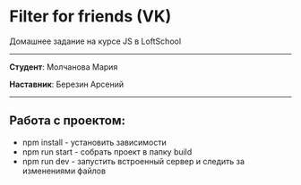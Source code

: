 # Filter for friends (VK)

Домашнее задание на курсе JS в LoftSchool

-------

**Студент**: Молчанова Мария

**Наставник**: Березин Арсений

-------

## Работа с проектом:
* npm install - установить зависимости
* npm run start - собрать проект в папку build
* npm run dev - запустить встроенный сервер и следить за изменениями файлов 
